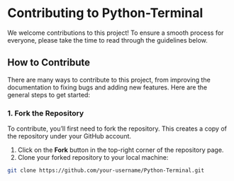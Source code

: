 # Contributing to Python-Terminal

We welcome contributions to this project! To ensure a smooth process for everyone, please take the time to read through the guidelines below.

## How to Contribute

There are many ways to contribute to this project, from improving the documentation to fixing bugs and adding new features. Here are the general steps to get started:

### 1. Fork the Repository
To contribute, you’ll first need to fork the repository. This creates a copy of the repository under your GitHub account.

  1. Click on the **Fork** button in the top-right corner of the repository page.
  2. Clone your forked repository to your local machine:
   ```bash
   git clone https://github.com/your-username/Python-Terminal.git
